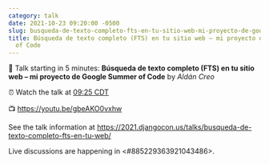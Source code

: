 ```yaml
---
category: talk
date: 2021-10-23 09:20:00 -0500
slug: busqueda-de-texto-completo-fts-en-tu-sitio-web-mi-proyecto-de-google-summer-of-code
title: Búsqueda de texto completo (FTS) en tu sitio web – mi proyecto de Google Summer
  of Code
---
```


:tada: Talk starting in 5 minutes: **Búsqueda de texto completo (FTS) en tu sitio web – mi proyecto de Google Summer of Code** by *Aldán Creo*

:alarm_clock: Watch the talk at [09:25 CDT](https://time.is/compare/0925AM_23_October_2021_in_Chicago)

:tv: https://youtu.be/gbeAKO0vxhw

See the talk information at https://2021.djangocon.us/talks/busqueda-de-texto-completo-fts-en-tu-web/

Live discussions are happening in <#885229363921043486>.